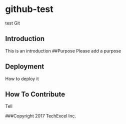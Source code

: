 # github-test
test Git
## Introduction
This is an introduction
##Purpose
Please add a purpose
## Deployment
How to deploy it

## How To Contribute
Tell 

###Copyright
2017 TechExcel Inc.